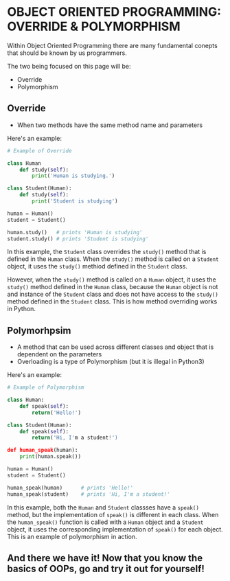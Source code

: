 # OBJECT ORIENTED PROGRAMMING: OVERRIDE & POLYMORPHISM

Within Object Oriented Programming there are many fundamental conepts that should be known by us programmers.

The two being focused on this page will be:
- Override
- Polymorphism

## Override
- When two methods have the same method name and parameters

Here's an example:

```python
# Example of Override

class Human
    def study(self):
        print('Human is studying.')

class Student(Human):
    def study(self):
        print('Student is studying')

human = Human()
student = Student()

human.study()   # prints 'Human is studying'
student.study() # prints 'Student is studying'

```

In this example, the `Student` class overrides the `study()` method that is defined in the `Human` class. When the `study()` method is called on a `Student` object, it uses the `study()` methiod defined in the `Student` class. 

However, when the `study()` method is called on a `Human` object, it uses the `study()` method defined in the `Human` class, because the `Human` object is not and instance of the `Student` class and does not have access to the `study()` method defined in the `Student` class. This is how method overriding works in Python.


## Polymorhpsim
- A method that can be used across different classes and object that is dependent on the parameters
- Overloading is a type of Polymorphism (but it is illegal in Python3)

Here's an example:

```python
# Example of Polymorphism

class Human:
    def speak(self):
        return('Hello!')

class Student(Human):
    def speak(self):
        return('Hi, I'm a student!')

def human_speak(human):
    print(human.speak())

human = Human()
student = Student()

human_speak(human)      # prints 'Hello!'
human_speak(student)    # prints 'Hi, I'm a student!'

```

In this example, both the `Human` and `Student` classses have a `speak()` method, but the implementation of `speak()` is different in each class. When the `human_speak()` function is called with a `Human` object and a `Student` object, it uses the corresponding implementation of `speak()` for each object. This is an example of polymorphism in action. 

## And there we have it! Now that you know the basics of OOPs, go and try it out for yourself!







